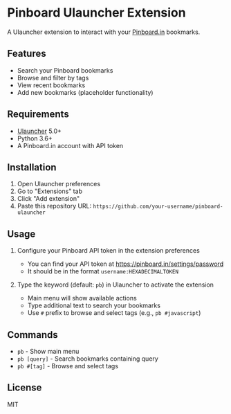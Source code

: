 # Pinboard Ulauncher Extension

A Ulauncher extension to interact with your [Pinboard.in](https://pinboard.in) bookmarks.

## Features

- Search your Pinboard bookmarks
- Browse and filter by tags
- View recent bookmarks
- Add new bookmarks (placeholder functionality)

## Requirements

- [Ulauncher](https://ulauncher.io/) 5.0+
- Python 3.6+
- A Pinboard.in account with API token

## Installation

1. Open Ulauncher preferences
2. Go to "Extensions" tab
3. Click "Add extension"
4. Paste this repository URL: `https://github.com/your-username/pinboard-ulauncher`

## Usage

1. Configure your Pinboard API token in the extension preferences
   - You can find your API token at https://pinboard.in/settings/password
   - It should be in the format `username:HEXADECIMALTOKEN`

2. Type the keyword (default: `pb`) in Ulauncher to activate the extension
   - Main menu will show available actions
   - Type additional text to search your bookmarks
   - Use `#` prefix to browse and select tags (e.g., `pb #javascript`)

## Commands

- `pb` - Show main menu
- `pb [query]` - Search bookmarks containing query
- `pb #[tag]` - Browse and select tags

## License

MIT 